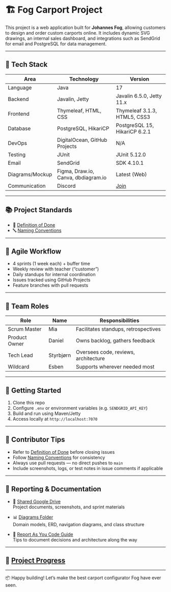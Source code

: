 # 🏗️ Fog Carport Project

This project is a web application built for **Johannes Fog**, allowing customers to design and order custom carports online. It includes dynamic SVG drawings, an internal sales dashboard, and integrations such as SendGrid for email and PostgreSQL for data management.

---

## 🚀 Tech Stack

| Area            | Technology                          | Version        |
|-----------------|-------------------------------------|----------------|
| Language        | Java                                | 17             |
| Backend         | Javalin, Jetty                      | Javalin 6.5.0, Jetty 11.x |
| Frontend        | Thymeleaf, HTML, CSS                | Thymeleaf 3.1.3, HTML5, CSS3 |
| Database        | PostgreSQL, HikariCP                | PostgreSQL 15, HikariCP 6.2.1 |
| DevOps          | DigitalOcean, GitHub Projects       | N/A            |
| Testing         | JUnit                               | JUnit 5.12.0|
| Email           | SendGrid                            | SDK 4.10.1     |
| Diagrams/Mockup | Figma, Draw.io, Canva, dbdiagram.io | Latest (Web)   |
| Communication   | Discord                             | [Join](https://discord.gg/e6DqDnDZ) |


---

## 📚 Project Standards

- 📄 [Definition of Done](docs/process/definition-of-done.md)
- 🔤 [Naming Conventions](docs/process/naming-conventions.md)

---

## 🔁 Agile Workflow

- 4 sprints (1 week each) + buffer time
- Weekly review with teacher (“customer”)
- Daily standups for internal coordination
- Issues tracked using GitHub Projects
- Feature branches with pull requests

---

## 👥 Team Roles

| Role            | Name         | Responsibilities |
|-----------------|--------------|------------------|
| Scrum Master    | Mia          | Facilitates standups, retrospectives |
| Product Owner   | Daniel       | Owns backlog, gathers feedback |
| Tech Lead       | Styrbjørn    | Oversees code, reviews, architecture |
| Wildcard        | Esben        | Supports wherever needed most |

---

## 🧪 Getting Started

1. Clone this repo
2. Configure `.env` or environment variables (e.g. `SENDGRID_API_KEY`)
3. Build and run using Maven/Jetty
4. Access locally at `http://localhost:7070`

---

## 📝 Contributor Tips

- Refer to [Definition of Done](docs/process/definition-of-done.md) before closing issues
- Follow [Naming Conventions](docs/process/naming-conventions.md) for consistency
- Always use pull requests — no direct pushes to `main`
- Include screenshots, logs, or test notes in issue comments if applicable

---

## 🧾 Reporting & Documentation

- 📂 [Shared Google Drive](https://drive.google.com/drive/folders/1NGC3qZlsdJjrdBPflc2UA0Z-5NiV14sZ)  
  Project documents, screenshots, and sprint materials

- 📊 [Diagrams Folder](docs/other)  
  Domain models, ERD, navigation diagrams, and class structure

- 📝 [Report As You Code Guide](docs/process/report-as-you-code.md)  
  Tips to document decisions and architecture along the way

---

## 🚀 [Project Progress](https://github.com/Styrse/Carport/milestones)

---

📦 Happy building! Let’s make the best carport configurator Fog have ever seen.
